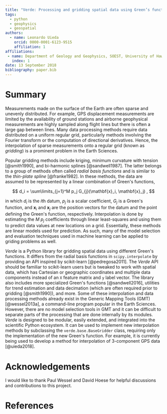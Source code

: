 ```yaml
---
title: "Verde: Processing and gridding spatial data using Green’s functions"
tags:
  - python
  - geophysics
  - geospatial
authors:
  - name: Leonardo Uieda
    orcid: 0000-0001-6123-9515
    affiliation: 1
affiliations:
 - name: Department of Geology and Geophysics, SOEST, University of Hawai'i at Mānoa, Honolulu, Hawaii, USA
   index: 1
date: 13 September 2018
bibliography: paper.bib
---
```


# Summary

Measurements made on the surface of the Earth are often sparse and unevenly distributed.
For example, GPS displacement measurements are limited by the availability of ground
stations and airborne geophysical measurements are highly sampled along flight lines but
there is often a large gap between lines. Many data processing methods require data
distributed on a uniform regular grid, particularly methods involving the Fourier
transform or the computation of directional derivatives. Hence, the interpolation of
sparse measurements onto a regular grid (known as *gridding*) is a prominent problem in
the Earth Sciences.

Popular gridding methods include kriging, minimum curvature with tension [@smith1990],
and bi-harmonic splines [@sandwell1987]. The latter belongs to a group of methods often
called *radial basis functions* and is similar to the *thin-plate spline* [@franke1982].
In these methods, the data are assumed to be represented by a linear combination of
Green's functions,

$$ d_i = \sum\limits_{j=1}^M p_j G_{j}(\mathbf{x}_i, \mathbf{x}_j) , $$

in which $d_i$ is the $i$th datum, $p_j$ is a scalar coefficient, $G_{j}$ is a Green's
function, and $\mathbf{x}_i$ and $\mathbf{x}_j$ are the position vectors for the datum
and the point defining the Green's function, respectively. Interpolation is done by
estimating the $M$ $p_j$ coefficients through linear least-squares and using them to
predict data values at new locations on a grid. Essentially, these methods are linear
models used for prediction. As such, many of the model selection and evaluation
techniques used in machine learning can be applied to griding problems as well.

*Verde* is a Python library for gridding spatial data using different Green's functions.
It differs from the radial basis functions in `scipy.interpolate` by providing an API
inspired by scikit-learn [@pedregosa2011]. The *Verde* API should be familiar to
scikit-learn users but is tweaked to work with spatial data, which has Cartesian or
geographic coordinates and multiple data components instead of an `X` feature matrix and
`y` label vector. The library also includes more specialized Green's functions
[@sandwell2016], utilities for trend estimation and data decimation (which are often
required prior to gridding [@smith1990]), and more. Some of these interpolation and data
processing methods already exist in the Generic Mapping Tools (GMT) [@wessel2013a], a
command-line program popular in the Earth Sciences. However, there are no model
selection tools in GMT and it can be difficult to separate parts of the processing that
are done internally by its modules. *Verde* is designed to be modular, easily extended,
and integrated into the scientific Python ecosystem. It can be used to implement new
interpolation methods by subclassing the `verde.base.BaseGridder` class, requiring only
the implementation of the new Green's function. For example, it is currently being used
to develop a method for interpolation of 3-component GPS data [@uieda2018].

# Acknowledgements

I would like to thank Paul Wessel and David Hoese for helpful discussions and
contributions to this project.

# References
